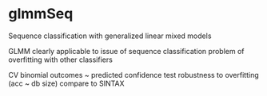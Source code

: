 # glmmSeq
Sequence classification with generalized linear mixed models

GLMM clearly applicable to issue of sequence classification
problem of overfitting with other classifiers

CV binomial outcomes ~ predicted confidence
test robustness to overfitting (acc ~ db size)
compare to SINTAX
